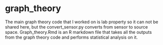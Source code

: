 # graph_theory
The main graph theory code that I worked on is lab property so it can not be shared here, but the convert_sensor.py converts from sensor to source space. 
Graph_theory.Rmd is an R markdown file that takes all the outputs from the graph theory code and performs statistical analysis on it. 

